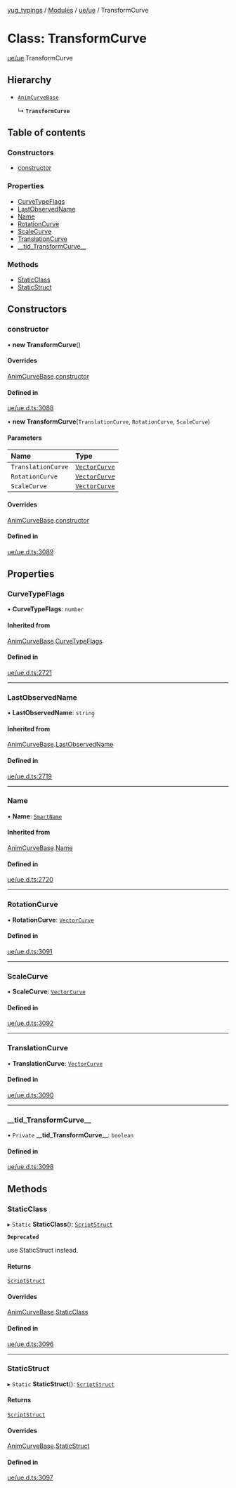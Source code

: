 [yug_typings](../README.md) / [Modules](../modules.md) / [ue/ue](../modules/ue_ue.md) / TransformCurve

# Class: TransformCurve

[ue/ue](../modules/ue_ue.md).TransformCurve

## Hierarchy

- [`AnimCurveBase`](ue_ue.AnimCurveBase.md)

  ↳ **`TransformCurve`**

## Table of contents

### Constructors

- [constructor](ue_ue.TransformCurve.md#constructor)

### Properties

- [CurveTypeFlags](ue_ue.TransformCurve.md#curvetypeflags)
- [LastObservedName](ue_ue.TransformCurve.md#lastobservedname)
- [Name](ue_ue.TransformCurve.md#name)
- [RotationCurve](ue_ue.TransformCurve.md#rotationcurve)
- [ScaleCurve](ue_ue.TransformCurve.md#scalecurve)
- [TranslationCurve](ue_ue.TransformCurve.md#translationcurve)
- [\_\_tid\_TransformCurve\_\_](ue_ue.TransformCurve.md#__tid_transformcurve__)

### Methods

- [StaticClass](ue_ue.TransformCurve.md#staticclass)
- [StaticStruct](ue_ue.TransformCurve.md#staticstruct)

## Constructors

### constructor

• **new TransformCurve**()

#### Overrides

[AnimCurveBase](ue_ue.AnimCurveBase.md).[constructor](ue_ue.AnimCurveBase.md#constructor)

#### Defined in

[ue/ue.d.ts:3088](https://github.com/YugMetaverse/yug_typings/blob/25cad34/ue/ue.d.ts#L3088)

• **new TransformCurve**(`TranslationCurve`, `RotationCurve`, `ScaleCurve`)

#### Parameters

| Name | Type |
| :------ | :------ |
| `TranslationCurve` | [`VectorCurve`](ue_ue.VectorCurve.md) |
| `RotationCurve` | [`VectorCurve`](ue_ue.VectorCurve.md) |
| `ScaleCurve` | [`VectorCurve`](ue_ue.VectorCurve.md) |

#### Overrides

[AnimCurveBase](ue_ue.AnimCurveBase.md).[constructor](ue_ue.AnimCurveBase.md#constructor)

#### Defined in

[ue/ue.d.ts:3089](https://github.com/YugMetaverse/yug_typings/blob/25cad34/ue/ue.d.ts#L3089)

## Properties

### CurveTypeFlags

• **CurveTypeFlags**: `number`

#### Inherited from

[AnimCurveBase](ue_ue.AnimCurveBase.md).[CurveTypeFlags](ue_ue.AnimCurveBase.md#curvetypeflags)

#### Defined in

[ue/ue.d.ts:2721](https://github.com/YugMetaverse/yug_typings/blob/25cad34/ue/ue.d.ts#L2721)

___

### LastObservedName

• **LastObservedName**: `string`

#### Inherited from

[AnimCurveBase](ue_ue.AnimCurveBase.md).[LastObservedName](ue_ue.AnimCurveBase.md#lastobservedname)

#### Defined in

[ue/ue.d.ts:2719](https://github.com/YugMetaverse/yug_typings/blob/25cad34/ue/ue.d.ts#L2719)

___

### Name

• **Name**: [`SmartName`](ue_ue.SmartName.md)

#### Inherited from

[AnimCurveBase](ue_ue.AnimCurveBase.md).[Name](ue_ue.AnimCurveBase.md#name)

#### Defined in

[ue/ue.d.ts:2720](https://github.com/YugMetaverse/yug_typings/blob/25cad34/ue/ue.d.ts#L2720)

___

### RotationCurve

• **RotationCurve**: [`VectorCurve`](ue_ue.VectorCurve.md)

#### Defined in

[ue/ue.d.ts:3091](https://github.com/YugMetaverse/yug_typings/blob/25cad34/ue/ue.d.ts#L3091)

___

### ScaleCurve

• **ScaleCurve**: [`VectorCurve`](ue_ue.VectorCurve.md)

#### Defined in

[ue/ue.d.ts:3092](https://github.com/YugMetaverse/yug_typings/blob/25cad34/ue/ue.d.ts#L3092)

___

### TranslationCurve

• **TranslationCurve**: [`VectorCurve`](ue_ue.VectorCurve.md)

#### Defined in

[ue/ue.d.ts:3090](https://github.com/YugMetaverse/yug_typings/blob/25cad34/ue/ue.d.ts#L3090)

___

### \_\_tid\_TransformCurve\_\_

• `Private` **\_\_tid\_TransformCurve\_\_**: `boolean`

#### Defined in

[ue/ue.d.ts:3098](https://github.com/YugMetaverse/yug_typings/blob/25cad34/ue/ue.d.ts#L3098)

## Methods

### StaticClass

▸ `Static` **StaticClass**(): [`ScriptStruct`](ue_ue.ScriptStruct.md)

**`Deprecated`**

use StaticStruct instead.

#### Returns

[`ScriptStruct`](ue_ue.ScriptStruct.md)

#### Overrides

[AnimCurveBase](ue_ue.AnimCurveBase.md).[StaticClass](ue_ue.AnimCurveBase.md#staticclass)

#### Defined in

[ue/ue.d.ts:3096](https://github.com/YugMetaverse/yug_typings/blob/25cad34/ue/ue.d.ts#L3096)

___

### StaticStruct

▸ `Static` **StaticStruct**(): [`ScriptStruct`](ue_ue.ScriptStruct.md)

#### Returns

[`ScriptStruct`](ue_ue.ScriptStruct.md)

#### Overrides

[AnimCurveBase](ue_ue.AnimCurveBase.md).[StaticStruct](ue_ue.AnimCurveBase.md#staticstruct)

#### Defined in

[ue/ue.d.ts:3097](https://github.com/YugMetaverse/yug_typings/blob/25cad34/ue/ue.d.ts#L3097)

